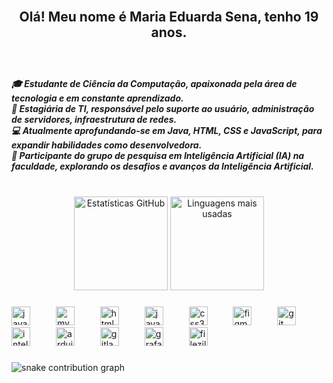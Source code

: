 <br clear="both">

<h2 align="center">Olá! Meu nome é Maria Eduarda Sena, tenho 19 anos.</h2>

###

<br clear="both">

<h5 align="left">
🎓 Estudante de Ciência da Computação, apaixonada pela área de tecnologia e em constante aprendizado.<br>
💼 Estagiária de TI, responsável pelo suporte ao usuário, administração de servidores, infraestrutura de redes.<br>
💻 Atualmente aprofundando-se em Java, HTML, CSS e JavaScript, para expandir habilidades como desenvolvedora.<br>
🔬 Participante do grupo de pesquisa em Inteligência Artificial (IA) na faculdade, explorando os desafios e avanços da Inteligência Artificial.
</h5>

###

<br clear="both">

<div align="center">
  <img src="https://github-readme-stats.vercel.app/api?username=adudasena&show_icons=true
&include_all_commits=true
&count_private=false
&theme=radical
&locale=pt-br
&hide_border=false
&cache_seconds=30" height="150"  alt="Estatísticas GitHub" />
  <img src="https://github-readme-stats.vercel.app/api/top-langs?username=adudasena&layout=compact&langs_count=100&theme=radical&hide_border=true&locale=pt-br&cache_seconds=30" height="150" alt="Linguagens mais usadas" />

</div>

###

<div align="left">
  <img src="https://cdn.jsdelivr.net/gh/devicons/devicon/icons/java/java-original.svg" height="30" alt="java logo" />
  <img width="33" />
  <img src="https://cdn.jsdelivr.net/gh/devicons/devicon/icons/mysql/mysql-original.svg" height="30" alt="mysql logo" />
  <img width="33" />
  <img src="https://cdn.jsdelivr.net/gh/devicons/devicon/icons/html5/html5-original.svg" height="30" alt="html5 logo" />
  <img width="33" />
  <img src="https://cdn.jsdelivr.net/gh/devicons/devicon/icons/javascript/javascript-original.svg" height="30" alt="javascript logo" />
  <img width="33" />
  <img src="https://cdn.jsdelivr.net/gh/devicons/devicon/icons/css3/css3-original.svg" height="30" alt="css3 logo" />
  <img width="33" />
  <img src="https://cdn.jsdelivr.net/gh/devicons/devicon/icons/figma/figma-original.svg" height="30" alt="figma logo" />
  <img width="33" />
  <img src="https://cdn.jsdelivr.net/gh/devicons/devicon/icons/git/git-original.svg" height="30" alt="git logo" />
  <img width="33" />
  <img src="https://cdn.jsdelivr.net/gh/devicons/devicon/icons/intellij/intellij-original.svg" height="30" alt="intellij logo" />
  <img width="33" />
  <img src="https://cdn.jsdelivr.net/gh/devicons/devicon/icons/arduino/arduino-original.svg" height="30" alt="arduino logo" />
  <img width="33" />
  <img src="https://cdn.jsdelivr.net/gh/devicons/devicon/icons/gitlab/gitlab-original.svg" height="30" alt="gitlab logo" />
  <img width="33" />
  <img src="https://cdn.jsdelivr.net/gh/devicons/devicon/icons/grafana/grafana-original.svg" height="30" alt="grafana logo" />
  <img width="33" />
  <img src="https://cdn.simpleicons.org/filezilla/BF0000" height="30" alt="filezilla logo" />
</div>

###

<picture>
  <source media="(prefers-color-scheme: dark)" srcset="https://raw.githubusercontent.com/adudasena/adudasena/output/github-contribution-grid-snake-dark.svg" />
  <source media="(prefers-color-scheme: light)" srcset="https://raw.githubusercontent.com/adudasena/adudasena/output/github-contribution-grid-snake.svg" />
  <img alt="snake contribution graph" src="https://raw.githubusercontent.com/adudasena/adudasena/output/github-contribution-grid-snake.svg" />
</picture>
